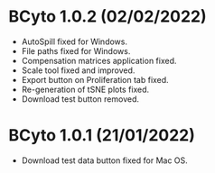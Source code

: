 # BCyto 1.0.2 (02/02/2022)

* AutoSpill fixed for Windows.
* File paths fixed for Windows.
* Compensation matrices application fixed.
* Scale tool fixed and improved.
* Export button on Proliferation tab fixed.
* Re-generation of tSNE plots fixed.
* Download test button removed.


# BCyto 1.0.1 (21/01/2022)

* Download test data button fixed for Mac OS.
